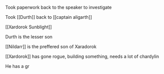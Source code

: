 
Took paperwork back to the speaker to investigate

Took [[Durth]] back to [[captain aligarth]] 

[[Xardorok Sunblight]]

Durth is the lesser son

[[Nildarr]] is the preffered son of Xaradorok

[[Xardorok]] has gone rogue, building something, needs a lot of chardylin

He has a gr